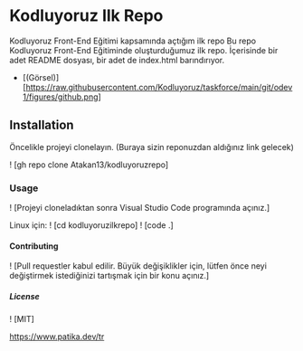# Kodluyoruz Ilk Repo
Kodluyoruz Front-End Eğitimi kapsamında açtığım ilk repo
Bu repo Kodluyoruz Front-End Eğitiminde oluşturduğumuz ilk repo. İçerisinde bir adet README dosyası, bir adet de index.html barındırıyor.
- [(Görsel)] [https://raw.githubusercontent.com/Kodluyoruz/taskforce/main/git/odev1/figures/github.png]

## Installation
Öncelikle projeyi clonelayın. (Buraya sizin reponuzdan aldığınız link gelecek)

! [gh repo clone Atakan13/kodluyoruzrepo]

### Usage
! [Projeyi cloneladıktan sonra Visual Studio Code programında açınız.]

Linux için:
! [cd kodluyoruzilkrepo]
! [code .]

#### Contributing
! [Pull requestler kabul edilir. Büyük değişiklikler için, lütfen önce neyi değiştirmek istediğinizi tartışmak için bir konu açınız.]

##### License
! [MIT]

https://www.patika.dev/tr
